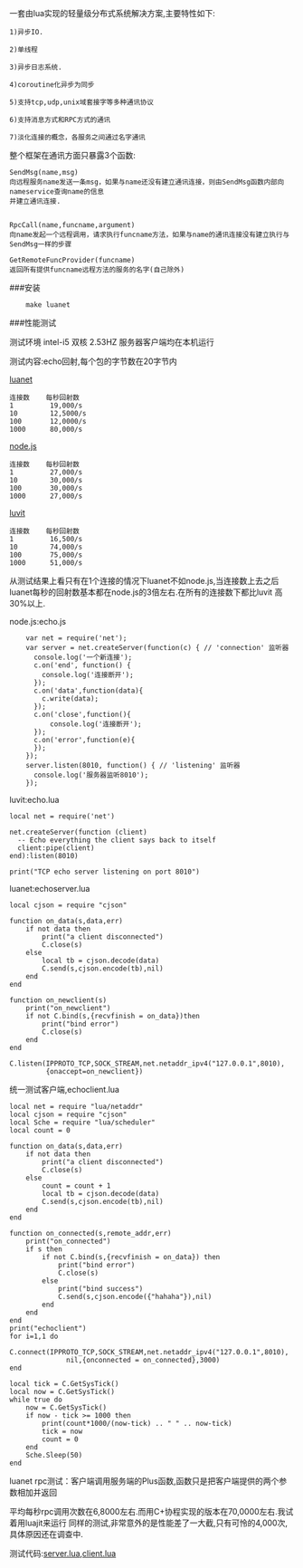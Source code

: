 一套由lua实现的轻量级分布式系统解决方案,主要特性如下:
    
    1)异步IO.
    
    2)单线程
    
    3)异步日志系统.
    
    4)coroutine化异步为同步
    
    5)支持tcp,udp,unix域套接字等多种通讯协议
    
    6)支持消息方式和RPC方式的通讯
    
    7)淡化连接的概念，各服务之间通过名字通讯
    
 整个框架在通讯方面只暴露3个函数:
 
 	SendMsg(name,msg)
 	向远程服务name发送一条msg，如果与name还没有建立通讯连接，则由SendMsg函数内部向nameservice查询name的信息
 	并建立通讯连接.
 	
 	
	RpcCall(name,funcname,argument)
	向name发起一个远程调用，请求执行funcname方法，如果与name的通讯连接没有建立执行与SendMsg一样的步骤
	
	GetRemoteFuncProvider(funcname)
	返回所有提供funcname远程方法的服务的名字(自己除外)
	
###安装

		make luanet

	
###性能测试

测试环境 intel-i5 双核 2.53HZ 服务器客户端均在本机运行

测试内容:echo回射,每个包的字节数在20字节内

[luanet](https://github.com/sniperHW/luanet)
 
	连接数    每秒回射数			
	1         19,000/s
	10        12,5000/s
	100       12,0000/s
	1000      80,000/s 

[node.js](http://nodejs.org/)

	连接数    每秒回射数			
	1         27,000/s
	10        30,000/s
	100       30,000/s
	1000      27,000/s

[luvit](http://luvit.io/)

	连接数    每秒回射数			
	1         16,500/s
	10        74,000/s
	100       75,000/s
	1000      51,000/s


从测试结果上看只有在1个连接的情况下luanet不如node.js,当连接数上去之后
luanet每秒的回射数基本都在node.js的3倍左右.在所有的连接数下都比luvit
高30%以上.

node.js:echo.js

		var net = require('net');
		var server = net.createServer(function(c) { // 'connection' 监听器
		  console.log('一个新连接');
		  c.on('end', function() {
			console.log('连接断开');
		  });
		  c.on('data',function(data){
			c.write(data);
		  });
		  c.on('close',function(){
			  console.log('连接断开');
		  });   
		  c.on('error',function(e){
		  });  
		});
		server.listen(8010, function() { // 'listening' 监听器
		  console.log('服务器监听8010');
		});

luvit:echo.lua

	local net = require('net')

	net.createServer(function (client)
	  -- Echo everything the client says back to itself
	  client:pipe(client)
	end):listen(8010)

	print("TCP echo server listening on port 8010")

luanet:echoserver.lua

	local cjson = require "cjson"

	function on_data(s,data,err)
		if not data then
			print("a client disconnected")
			C.close(s)
		else
			local tb = cjson.decode(data)
			C.send(s,cjson.encode(tb),nil)
		end
	end

	function on_newclient(s)
		print("on_newclient")
		if not C.bind(s,{recvfinish = on_data})then
			print("bind error")
			C.close(s)
		end
	end

	C.listen(IPPROTO_TCP,SOCK_STREAM,net.netaddr_ipv4("127.0.0.1",8010),
	         {onaccept=on_newclient})

统一测试客户端,echoclient.lua

	local net = require "lua/netaddr"
	local cjson = require "cjson"
	local Sche = require "lua/scheduler"
	local count = 0

	function on_data(s,data,err)
		if not data then
			print("a client disconnected")
			C.close(s)
		else
			count = count + 1
			local tb = cjson.decode(data)
			C.send(s,cjson.encode(tb),nil)
		end
	end

	function on_connected(s,remote_addr,err)
		print("on_connected")
		if s then
			if not C.bind(s,{recvfinish = on_data}) then
				print("bind error")
				C.close(s)
			else
				print("bind success")
				C.send(s,cjson.encode({"hahaha"}),nil)
			end
		end	
	end
	print("echoclient")
	for i=1,1 do
		C.connect(IPPROTO_TCP,SOCK_STREAM,net.netaddr_ipv4("127.0.0.1",8010),
			      nil,{onconnected = on_connected},3000)
	end

	local tick = C.GetSysTick()
	local now = C.GetSysTick()
	while true do 
		now = C.GetSysTick()
		if now - tick >= 1000 then
			print(count*1000/(now-tick) .. " " .. now-tick)
			tick = now
			count = 0
		end
		Sche.Sleep(50)
	end

luanet rpc测试：客户端调用服务端的Plus函数,函数只是把客户端提供的两个参数相加并返回

平均每秒rpc调用次数在6,8000左右.而用C+协程实现的版本在70,0000左右.我试着用luajit来运行
同样的测试,非常意外的是性能差了一大截,只有可怜的4,000次,具体原因还在调查中.

测试代码:[server.lua](https://github.com/sniperHW/luanet/blob/master/server.lua),[client.lua](https://github.com/sniperHW/luanet/blob/master/client.lua)	



	




	
	
	  

    
